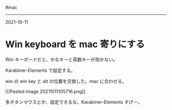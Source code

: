 #mac

---
2021-10-11

# Win keyboard を mac 寄りにする

Win キーボードだと、かなキーと英数キーが効かない。

Karabiner-Elements で設定する。

win の win key と alt の位置を交換した。mac に合わせる。

![[Pasted image 20211011105716.png]]

多ボタンマウスとか、設定できるな。Karabiner-Elements すげー。



